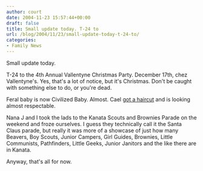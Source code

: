 ```yaml
---
author: court
date: 2004-11-23 15:57:44+00:00
draft: false
title: Small update today. T-24 to
url: /blog/2004/11/23/small-update-today-t-24-to/
categories:
- Family News
---
```


Small update today.

T-24 to the 4th Annual Vallentyne Christmas Party.  December 17th, chez Vallentyne's.  Yes, that's a lot of notice, but it's Christmas.  Don't be caught with something else to do, or you're dead.

Feral baby is now Civilized Baby.  Almost.  Cael [got a haircut](http://www.vallentyne.com/family/caels%20new%20do.jpg) and is looking almost respectable.

Nana J and I took the lads to the Kanata Scouts and Brownies Parade on the weekend and froze ourselves.  I guess they technically call it the Santa Claus parade, but really it was more of a showcase of just how many Beavers, Boy Scouts, Junior Campers, Girl Guides, Brownies, Little Communists, Pathfinders, Little Geeks, Junior Janitors and the like there are in Kanata.

Anyway, that's all for now.
